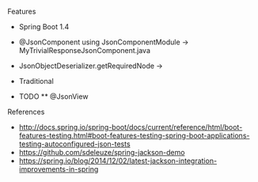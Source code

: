 Features

* Spring Boot 1.4
 * @JsonComponent using JsonComponentModule -> MyTrivialResponseJsonComponent.java
 * JsonObjectDeserializer.getRequiredNode ->  

* Traditional

* TODO
** @JsonView

References

* http://docs.spring.io/spring-boot/docs/current/reference/html/boot-features-testing.html#boot-features-testing-spring-boot-applications-testing-autoconfigured-json-tests
* https://github.com/sdeleuze/spring-jackson-demo
* https://spring.io/blog/2014/12/02/latest-jackson-integration-improvements-in-spring
